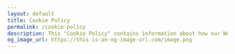 ```yaml
---
layout: default
title: Cookie Policy
permalink: /cookie-policy
description: This "Cookie Policy" contains information about how our Website uses cookies to distinguish you from other users of our Website.
og_image_url: https://this-is-an-og-image-url.com/image.png
---
```

<!-- INSERT HTML CONTENT HERE  -->